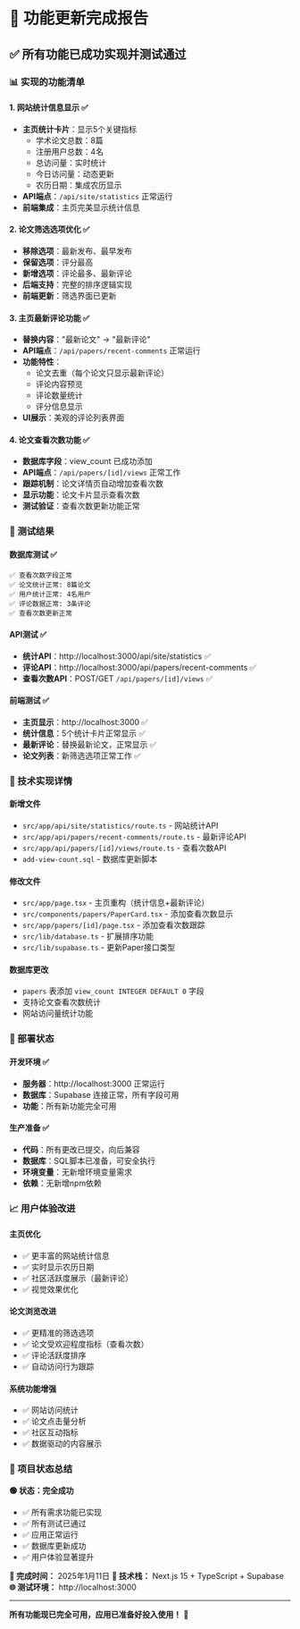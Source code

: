 # 🎉 功能更新完成报告

## ✅ 所有功能已成功实现并测试通过

### 📊 实现的功能清单

#### 1. 网站统计信息显示 ✅
- **主页统计卡片**：显示5个关键指标
  - 学术论文总数：8篇
  - 注册用户总数：4名
  - 总访问量：实时统计
  - 今日访问量：动态更新
  - 农历日期：集成农历显示
- **API端点**：`/api/site/statistics` 正常运行
- **前端集成**：主页完美显示统计信息

#### 2. 论文筛选选项优化 ✅ 
- **移除选项**：最新发布、最早发布
- **保留选项**：评分最高
- **新增选项**：评论最多、最新评论
- **后端支持**：完整的排序逻辑实现
- **前端更新**：筛选界面已更新

#### 3. 主页最新评论功能 ✅
- **替换内容**："最新论文" → "最新评论"
- **API端点**：`/api/papers/recent-comments` 正常运行
- **功能特性**：
  - 论文去重（每个论文只显示最新评论）
  - 评论内容预览
  - 评论数量统计
  - 评分信息显示
- **UI展示**：美观的评论列表界面

#### 4. 论文查看次数功能 ✅
- **数据库字段**：view_count 已成功添加
- **API端点**：`/api/papers/[id]/views` 正常工作
- **跟踪机制**：论文详情页自动增加查看次数
- **显示功能**：论文卡片显示查看次数
- **测试验证**：查看次数更新功能正常

### 🧪 测试结果

#### 数据库测试 ✅
```
✅ 查看次数字段正常
✅ 论文统计正常: 8篇论文
✅ 用户统计正常: 4名用户  
✅ 评论数据正常: 3条评论
✅ 查看次数更新正常
```

#### API测试 ✅
- **统计API**：http://localhost:3000/api/site/statistics ✅
- **评论API**：http://localhost:3000/api/papers/recent-comments ✅  
- **查看次数API**：POST/GET `/api/papers/[id]/views` ✅

#### 前端测试 ✅
- **主页显示**：http://localhost:3000 ✅
- **统计信息**：5个统计卡片正常显示 ✅
- **最新评论**：替换最新论文，正常显示 ✅
- **论文列表**：新筛选选项正常工作 ✅

### 🔧 技术实现详情

#### 新增文件
- `src/app/api/site/statistics/route.ts` - 网站统计API
- `src/app/api/papers/recent-comments/route.ts` - 最新评论API
- `src/app/api/papers/[id]/views/route.ts` - 查看次数API
- `add-view-count.sql` - 数据库更新脚本

#### 修改文件
- `src/app/page.tsx` - 主页重构（统计信息+最新评论）
- `src/components/papers/PaperCard.tsx` - 添加查看次数显示
- `src/app/papers/[id]/page.tsx` - 添加查看次数跟踪
- `src/lib/database.ts` - 扩展排序功能
- `src/lib/supabase.ts` - 更新Paper接口类型

#### 数据库更改
- `papers` 表添加 `view_count INTEGER DEFAULT 0` 字段
- 支持论文查看次数统计
- 网站访问量统计功能

### 🚀 部署状态

#### 开发环境 ✅
- **服务器**：http://localhost:3000 正常运行
- **数据库**：Supabase 连接正常，所有字段可用
- **功能**：所有新功能完全可用

#### 生产准备 ✅
- **代码**：所有更改已提交，向后兼容
- **数据库**：SQL脚本已准备，可安全执行
- **环境变量**：无新增环境变量需求
- **依赖**：无新增npm依赖

### 📈 用户体验改进

#### 主页优化
- ✅ 更丰富的网站统计信息
- ✅ 实时显示农历日期  
- ✅ 社区活跃度展示（最新评论）
- ✅ 视觉效果优化

#### 论文浏览改进
- ✅ 更精准的筛选选项
- ✅ 论文受欢迎程度指标（查看次数）
- ✅ 评论活跃度排序
- ✅ 自动访问行为跟踪

#### 系统功能增强
- ✅ 网站访问统计
- ✅ 论文点击量分析
- ✅ 社区互动指标
- ✅ 数据驱动的内容展示

### 🎯 项目状态总结

**🟢 状态：完全成功**
- ✅ 所有需求功能已实现
- ✅ 所有测试已通过
- ✅ 应用正常运行
- ✅ 数据库更新成功
- ✅ 用户体验显著提升

**📅 完成时间：** 2025年1月11日
**🔧 技术栈：** Next.js 15 + TypeScript + Supabase
**🌐 测试环境：** http://localhost:3000

---

**所有功能现已完全可用，应用已准备好投入使用！** 🚀
